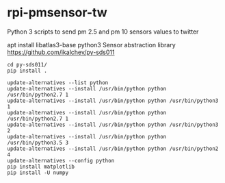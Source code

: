 # rpi-pmsensor-tw
Python 3 scripts to send pm 2.5 and pm 10 sensors values to twitter

  apt install libatlas3-base python3
Sensor abstraction library
https://github.com/ikalchev/py-sds011

    cd py-sds011/
    pip install .

    update-alternatives --list python
    update-alternatives --install /usr/bin/python python /usr/bin/python2.7 1
    update-alternatives --install /usr/bin/python python /usr/bin/python3 1
    update-alternatives --install /usr/bin/python python /usr/bin/python2.7 1
    update-alternatives --install /usr/bin/python python /usr/bin/python3 2
    update-alternatives --install /usr/bin/python python /usr/bin/python3.5 3
    update-alternatives --install /usr/bin/python python /usr/bin/python2 4
    update-alternatives --config python
    pip install matplotlib
    pip install -U numpy
      
